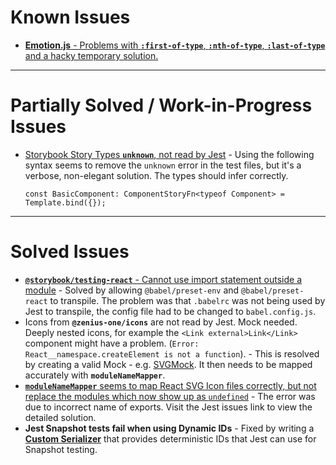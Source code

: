 # Known Issues

- [**Emotion.js** - Problems with **`:first-of-type`**, **`:nth-of-type`**, **`:last-of-type`** and a hacky temporary solution.](https://github.com/emotion-js/emotion/issues/2922)

---

# Partially Solved / Work-in-Progress Issues

- [Storybook Story Types **`unknown`**, not read by Jest](https://github.com/storybookjs/testing-react/issues/117) -
  Using the following syntax seems to remove the `unknown` error in the test
  files, but it's a verbose, non-elegant solution. The types should infer
  correctly.

  ```es6
  const BasicComponent: ComponentStoryFn<typeof Component> = Template.bind({});
  ```

---

# Solved Issues

- [**`@storybook/testing-react`** - Cannot use import statement outside a module](https://github.com/storybookjs/testing-react/issues/15#issuecomment-1276691456) -
  Solved by allowing `@babel/preset-env` and `@babel/preset-react` to transpile.
  The problem was that `.babelrc` was not being used by Jest to transpile, the
  config file had to be changed to `babel.config.js`.
- Icons from **`@zenius-one/icons`** are not read by Jest. Mock needed. Deeply
  nested icons, for example the `<Link external>Link</Link>` component might
  have a problem. (`Error: React__namespace.createElement is not a function`). -
  This is resolved by creating a valid Mock - e.g.
  [SVGMock](/src/ursa-core/config/__mocks__/SvgMock.tsx). It then needs to be
  mapped accurately with **`moduleNameMapper`**.
- [**`moduleNameMapper`** seems to map React SVG Icon files correctly, but not replace the modules which now show up as `undefined`](https://github.com/facebook/jest/issues/13445) -
  The error was due to incorrect name of exports. Visit the Jest issues link to
  view the detailed solution.
- **Jest Snapshot tests fail when using Dynamic IDs** - Fixed by writing a
  **[Custom Serializer](/src/ursa-core/config/dynamic-id-serializer.js)** that
  provides deterministic IDs that Jest can use for Snapshot testing.
